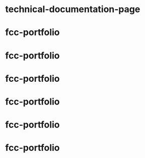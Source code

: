 # technical-documentation-page
# fcc-portfolio
# fcc-portfolio
# fcc-portfolio
# fcc-portfolio
# fcc-portfolio
# fcc-portfolio
